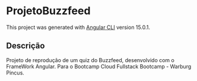 # ProjetoBuzzfeed

This project was generated with [Angular CLI](https://github.com/angular/angular-cli) version 15.0.1.

## Descrição

Projeto de reprodução de um quiz do Buzzfeed, desenvolvido com o FrameWork Angular. Para o Bootcamp Cloud Fullstack Bootcamp - Warburg Pincus.


